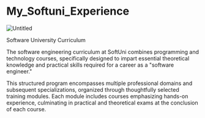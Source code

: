 # My_Softuni_Experience

![Untitled](https://github.com/aqcchi/My_Softuni_Experience/assets/134380865/5303df45-5f2e-4438-acd9-55d6698ed710)

Software University Curriculum

The software engineering curriculum at SoftUni combines programming and technology courses, specifically designed to impart essential theoretical knowledge and practical skills required for a career as a "software engineer." 

This structured program encompasses multiple professional domains and subsequent specializations, organized through thoughtfully selected training modules. Each module includes courses emphasizing hands-on experience, culminating in practical and theoretical exams at the conclusion of each course.
